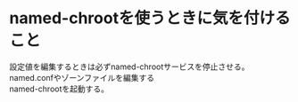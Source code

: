 # named-chrootを使うときに気を付けること

設定値を編集するときは必ずnamed-chrootサービスを停止させる。  
named.confやゾーンファイルを編集する  
named-chrootを起動する。
